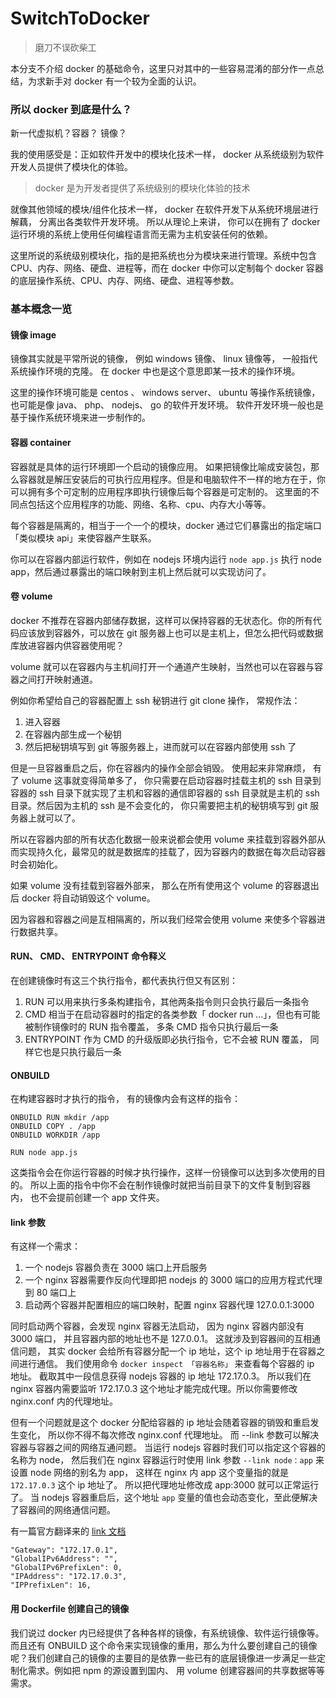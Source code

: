 # SwitchToDocker
> 磨刀不误砍柴工

本分支不介绍 docker 的基础命令，这里只对其中的一些容易混淆的部分作一点总结，为求新手对 docker 有一个较为全面的认识。

### 所以 docker 到底是什么？

新一代虚拟机？容器？ 镜像？

我的使用感受是：正如软件开发中的模块化技术一样， docker 从系统级别为软件开发人员提供了模块化的体验。

> docker 是为开发者提供了系统级别的模块化体验的技术

就像其他领域的模块/组件化技术一样， docker 在软件开发下从系统环境层进行解藕， 分离出各类软件开发环境。 所以从理论上来讲， 你可以在拥有了 docker 运行环境的系统上使用任何编程语言而无需为主机安装任何的依赖。

这里所说的系统级别模块化，指的是把系统也分为模块来进行管理。系统中包含 CPU、内存、网络、硬盘、进程等，而在 docker 中你可以定制每个 docker 容器的底层操作系统、CPU、内存、网络、硬盘、进程等参数。

### 基本概念一览

#### 镜像 image

镜像其实就是平常所说的镜像， 例如 windows 镜像、 linux 镜像等， 一般指代系统操作环境的克隆。 在 docker 中也是这个意思即某一技术的操作环境。

这里的操作环境可能是 centos 、 windows server、 ubuntu 等操作系统镜像，也可能是像 java、 php、 nodejs、 go 的软件开发环境。 软件开发环境一般也是基于操作系统环境来进一步制作的。


#### 容器 container

容器就是具体的运行环境即一个启动的镜像应用。 如果把镜像比喻成安装包，那么容器就是解压安装后的可执行应用程序。但是和电脑软件不一样的地方在于，你可以拥有多个可定制的应用程序即执行镜像后每个容器是可定制的。 这里面的不同点包括这个应用程序的功能、网络、名称、cpu、内存大小等等。

每个容器是隔离的，相当于一个一个的模块，docker 通过它们暴露出的指定端口「类似模块 api」来使容器产生联系。

你可以在容器内部运行软件，例如在 nodejs 环境内运行 `node app.js` 执行 node app，然后通过暴露出的端口映射到主机上然后就可以实现访问了。


#### 卷 volume

docker 不推荐在容器内部储存数据，这样可以保持容器的无状态化。你的所有代码应该放到容器外，可以放在 git 服务器上也可以是主机上，但怎么把代码或数据库放进容器内供容器使用呢？

volume 就可以在容器内与主机间打开一个通道产生映射，当然也可以在容器与容器之间打开映射通道。

例如你希望给自己的容器配置上 ssh 秘钥进行 git clone 操作， 常规作法：
1. 进入容器
1. 在容器内部生成一个秘钥
1. 然后把秘钥填写到 git 等服务器上，进而就可以在容器内部使用 ssh 了

但是一旦容器重启之后，你在容器内的操作全部会销毁。 使用起来非常麻烦， 有了 volume 这事就变得简单多了， 你只需要在启动容器时挂载主机的 ssh 目录到容器的 ssh 目录下就实现了主机和容器的通信即容器的 ssh 目录就是主机的 ssh 目录。然后因为主机的 ssh 是不会变化的， 你只需要把主机的秘钥填写到 git 服务器上就可以了。

所以在容器内部的所有状态化数据一般来说都会使用 volume 来挂载到容器外部从而实现持久化，最常见的就是数据库的挂载了，因为容器内的数据在每次启动容器时会初始化。

如果 volume 没有挂载到容器外部来， 那么在所有使用这个 volume 的容器退出后 docker 将自动销毁这个 volume。

因为容器和容器之间是互相隔离的，所以我们经常会使用 volume 来使多个容器进行数据共享。

#### RUN、 CMD、 ENTRYPOINT 命令释义

在创建镜像时有这三个执行指令，都代表执行但又有区别：

1. RUN 可以用来执行多条构建指令，其他两条指令则只会执行最后一条指令
1. CMD 相当于在启动容器时的指定的各类参数「 docker run ...」，但也有可能被制作镜像时的 RUN 指令覆盖， 多条 CMD 指令只执行最后一条
1. ENTRYPOINT 作为 CMD 的升级版即必执行指令，它不会被 RUN 覆盖， 同样它也是只执行最后一条

#### ONBUILD

在构建容器时才执行的指令， 有的镜像内会有这样的指令：

````
ONBUILD RUN mkdir /app
ONBUILD COPY . /app
ONBUILD WORKDIR /app

RUN node app.js
````

这类指令会在你运行容器的时候才执行操作，这样一份镜像可以达到多次使用的目的。 所以上面的指令中你不会在制作镜像时就把当前目录下的文件复制到容器内， 也不会提前创建一个 app 文件夹。

#### link 参数

有这样一个需求：
1. 一个 nodejs 容器负责在 3000 端口上开启服务
1. 一个 nginx 容器需要作反向代理即把 nodejs 的 3000 端口的应用方程式代理到 80 端口上
1. 启动两个容器并配置相应的端口映射，配置 nginx 容器代理 127.0.0.1:3000

同时启动两个容器，会发现 nginx 容器无法启动， 因为 nginx 容器内部没有 3000 端口， 并且容器内部的地址也不是 127.0.0.1。 这就涉及到容器间的互相通信问题， 其实 docker 会给所有容器分配一个 ip 地址，这个 ip 地址用于在容器之间进行通信。 我们使用命令 `docker inspect 「容器名称」` 来查看每个容器的 ip 地址。 截取其中一段信息获得 nodejs 容器的 ip 地址 172.17.0.3。 所以我们在 nginx 容器内需要监听 172.17.0.3 这个地址才能完成代理。所以你需要修改 nginx.conf 内的代理地址。

但有一个问题就是这个 docker 分配给容器的 ip 地址会随着容器的销毁和重启发生变化， 所以你不得不每次修改 nginx.conf 代理地址。 而 --link 参数可以解决容器与容器之间的网络互通问题。 当运行 nodejs 容器时我们可以指定这个容器的名称为 node， 然后我们在 nginx 容器运行时使用 link 参数 `--link node：app` 来设置 node 网络的别名为 app， 这样在 nginx 内 app 这个变量指的就是 `172.17.0.3` 这个 ip 地址了。 所以把代理地址修改成 app:3000 就可以正常运行了。 当 nodejs 容器重启后，这个地址 `app` 变量的值也会动态变化，至此便解决了容器间的网络通信问题。

有一篇官方翻译来的 [link 文档](https://kevinguo.me/2017/07/06/Docker-links/)


````
"Gateway": "172.17.0.1",
"GlobalIPv6Address": "",
"GlobalIPv6PrefixLen": 0,
"IPAddress": "172.17.0.3",
"IPPrefixLen": 16,
````

#### 用 Dockerfile 创建自己的镜像

我们说过 docker 内已经提供了各种各样的镜像，有系统镜像、软件运行镜像等。而且还有 ONBUILD 这个命令来实现镜像的重用，那么为什么要创建自己的镜像呢？我们创建自己的镜像的主要目的是依靠一些已有的底层镜像进一步满足一些定制化需求。例如把 npm 的源设置到国内、 用 volume 创建容器间的共享数据等等需求。 
